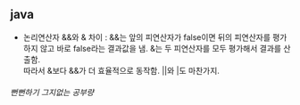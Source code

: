 ## java
- 논리연산자 &&와 & 차이 : &&는 앞의 피연산자가 false이면 뒤의 피연산자를 평가하지 않고 바로 false라는 결과값을 냄. &는 두 피연산자를 모두 평가해서 결과를 산출함. 
<br>따라서 &보다 &&가 더 효율적으로 동작함. ||와 |도 마찬가지.
###### 뻔뻔하기 그지없는 공부량
